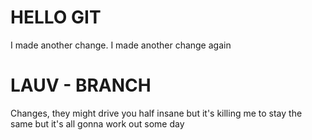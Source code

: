 # HELLO GIT
I made another change. I made another change again

# LAUV - BRANCH
Changes, they might drive you half insane but it's killing me to stay the same but
it's all gonna work out some day